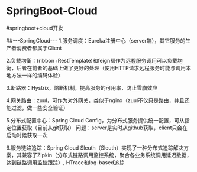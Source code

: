 # SpringBoot-Cloud
#springboot+cloud开发

##---SpringCloud---
1.服务调度：Eureka注册中心（server端），其它服务的生产者消费者都属于Client

2.负载均衡：(ribbon+RestTemplate)和feign都作为远程服务调用可以负载均衡，后者在前者的基础上做了更好的处理（使用HTTP请求远程服务时能与调用本地方法一样的编码体验）

3.断路器：Hystrix，熔断机制，提高服务的可用率，防止雪崩效应

4.网关路由：zuul，可作为对外网关，类似于nginx（zuul不仅只是路由，并且还能过滤，做一些安全验证）

5.分布式配置中心：Spring Cloud Config，为分布式服务提供统一配置，可从指定位置获取（目前从git获取）
问题：server是实时从github获取，client只会在启动时候获取一次

6.服务链路追踪：Spring Cloud Sleuth（Sleuth）实现了一种分布式追踪解决方案，其兼容了Zipkin（分布式链路调用监控系统，聚合各业务系统调用延迟数据，达到链路调用监控跟踪）, HTrace和log-based追踪
